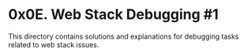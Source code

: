 # 0x0E. Web Stack Debugging #1

This directory contains solutions and explanations for debugging tasks related to web stack issues.
